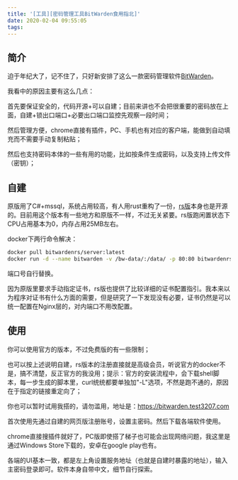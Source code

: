 ```yaml
---
title: '[工具][密码管理工具BitWarden食用指北]'
date: 2020-02-04 09:55:05
tags:
---
```


## 简介

迫于年纪大了，记不住了，只好新安排了这么一款密码管理软件[BitWarden](https://bitwarden.com/)。

我看中的原因主要有这么几点：

首先要保证安全的，代码开源+可以自建；目前来讲也不会把很重要的密码放在上面，自建+锁出口端口+必要出口端口监控先观察一段时间；

然后管理方便，chrome直接有插件，PC、手机也有对应的客户端，能做到自动填充而不需要手动复制粘贴；

然后也支持密码本体的一些有用的功能，比如按条件生成密码，以及支持上传文件（密钥）；

## 自建

原版用了C#+mssql，系统占用较高，有人用rust重构了一份，[rs版](https://github.com/dani-garcia/bitwarden_rs)本身也是开源的。目前用这个版本有一些地方和原版不一样，不过无关紧要。rs版跑闲置状态下CPU占用基本为0，内存占用25MB左右。

docker下两行命令解决：

```bash
docker pull bitwardenrs/server:latest
docker run -d --name bitwarden -v /bw-data/:/data/ -p 80:80 bitwardenrs/server:latest
```

端口号自行替换。

因为原版里要求手动指定证书，rs版也提供了比较详细的证书配置指引。我本来以为程序对证书有什么方面的需要，但是研究了一下发现没有必要，证书仍然是可以统一配置在Nginx层的，对内端口不用改配置。

## 使用

你可以使用官方的版本，不过免费版的有一些限制；

也可以按上述说明自建，rs版本的注册直接就是高级会员，听说官方的docker不是，搞不清楚，反正官方的我没用；提示：官方的安装流程中，会下载shell脚本，每一步生成的脚本里，curl统统都要单独加"-L"选项，不然是跑不通的，原因在于指定的链接重定向了；

你也可以暂时试用我搭的，请勿滥用，地址是：<https://bitwarden.test3207.com>

首次使用先通过自建的网页版注册账号，设置主密码。然后下载各端软件使用。

chrome直接搜插件就好了，PC版即使搭了梯子也可能会出现网络问题，我这里是通过Windows Store下载的，安卓在google play也有。

各端的UI基本一致，都是左上角设置服务地址（也就是自建时暴露的地址），输入主密码登录即可。软件本身自带中文，细节自行探索。

